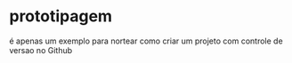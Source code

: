 # prototipagem
é apenas um exemplo para nortear como criar um projeto com controle de versao no Github

